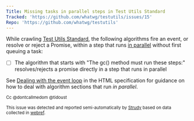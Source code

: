 ```yaml
---
Title: Missing tasks in parallel steps in Test Utils Standard
Tracked: 'https://github.com/whatwg/testutils/issues/15'
Repo: 'https://github.com/whatwg/testutils'
---
```


While crawling [Test Utils Standard](https://testutils.spec.whatwg.org/), the following algorithms fire an event, or resolve or reject a Promise, within a step that runs [in parallel](https://html.spec.whatwg.org/multipage/infrastructure.html#in-parallel) without first queuing a task:
* [ ] The algorithm that starts with "The gc() method must run these steps:" resolves/rejects a promise directly in a step that runs in parallel

See [Dealing with the event loop](https://html.spec.whatwg.org/multipage/webappapis.html#event-loop-for-spec-authors) in the HTML specification for guidance on how to deal with algorithm sections that run *in parallel*.

<sub>Cc @dontcallmedom @tidoust</sub>

<sub>This issue was detected and reported semi-automatically by [Strudy](https://github.com/w3c/strudy/) based on data collected in [webref](https://github.com/w3c/webref/).</sub>
